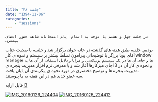```yaml
---
title: "جلسه ۴۸"
date: "1394-11-06"
categories:
    - "sessions"
---
```

    در جلسه چهل و هشتم با توجه به اتمام ایام امتحانات شاهد حضور اعضای بیشتری
بودیم. جلسه طبق هفته های گذشته در خانه جوان برگزار شد و جلسه با صحبت جناب آقای
پویا برزگر با توضیحاتی پیرامون تسلط بیشتر بر سیستم و نحوه ی کار window manager
ها و جای آن ها در یک سیستم یونیکسی و مزایا و دلایل استفاده از آن ها به جای
میزکارها آغاز شد و با معرفی نرم افزار مدیریت پنجره ی i3 و نحوه ی کار آن در
مدیریت پنجره ها و توضیح مختصری در مورد نحوه ی پیکربندی آن پایان یافت.  
سه عضو جدید هم در این هفته به ما پیوستند.

فایل ارایه:[i3](https://shirazlug.ir/wp-content/uploads/2016/01/i3.odp)

[![IMG_20160126_224404](img/a1f0798e-fdbb-11e6-86dd-a088b4d860141488289299.8982513.jpg)](img/a1f0798e-fdbb-11e6-86dd-a088b4d860141488289299.8982513.jpg)
[![IMG_20160126_224412](img/a1f07d08-fdbb-11e6-86dd-a088b4d860141488289299.8983192.jpg)](img/a1f07d08-fdbb-11e6-86dd-a088b4d860141488289299.8983192.jpg)

